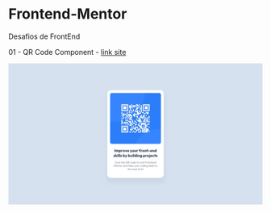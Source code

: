 # Frontend-Mentor
Desafios de FrontEnd

01 - QR Code Component - [link site](https://gustavocostaads.github.io/frontend-mentor/01%20-%20QR%20code%20component/)

![01 projeto](https://github.com/gustavocostaads/frontend-mentor/blob/ce64114d23d9c0ec8b1aaa70df20244f6321924f/01%20-%20QR%20code%20component/design/desktop-design.jpg)
